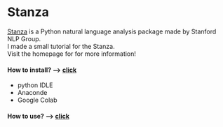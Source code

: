 # Stanza
[Stanza] is a Python natural language analysis package made by Stanford NLP Group.   
I made a small tutorial for the Stanza.  
Visit the homepage for for more information!

[Stanza]: https://stanfordnlp.github.io/stanza/

#### How to install? --> [click]
* python IDLE
* Anaconde
* Google Colab

[click]: https://github.com/kim-ji-youn/tutorials/blob/main/stanza/Stanza.pdf



#### How to use? --> [click]

[click]: https://github.com/kim-ji-youn/tutorials/blob/main/stanza/stanza_tutorial.ipynb

